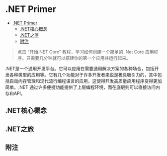 # .NET Primer
<!-- TOC depthFrom:1 depthTo:6 insertAnchor:false orderedList:false updateOnSave:true withLinks:true -->

- [.NET Primer](#net-primer)
	- [.NET核心概念](#net核心概念)
	- [.NET之旅](#net之旅)
	- [附注](#附注)

<!-- /TOC -->

>点击 “开始.NET Core” 教程，学习如何创建一个简单的 .Net Core 应用程序。只需要几分钟就可以搭建你的第一个应用并运行起来。

.NET是一个通用开发平台。它可以应用在需要通用解决方案的各种场合，包括开发各种类型的应用等。它有几个功能对于许多开发者来说是极具吸引力的，其中包括自动内存管理和现代流行编程语言的应用，这使得开发高质量应用程序变得更加简单。.NET
通过许多便捷功能提供了上层编程环境，而在底层则可以直接访问内存和API。

## .NET核心概念





## .NET之旅
## 附注